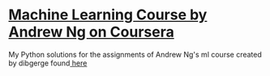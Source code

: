 # <a href="https://www.coursera.org/learn/machine-learning"> Machine Learning Course by Andrew Ng on Coursera</a>

My Python solutions for the assignments of Andrew Ng's ml course created by dibgerge found<a href="https://github.com/dibgerge/ml-coursera-python-assignments"> here</a>
